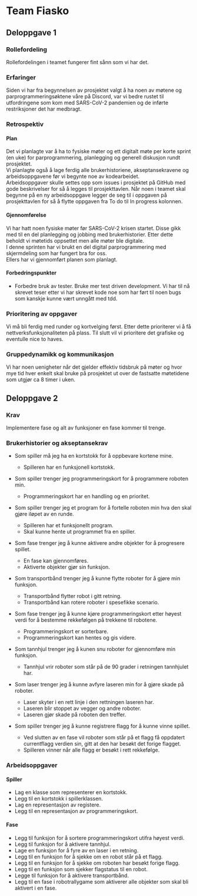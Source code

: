 # Team Fiasko

## Deloppgave 1
### Rollefordeling
Rollefordelingen i teamet fungerer fint sånn som vi har det.

### Erfaringer
Siden vi har fra begynnelsen av prosjektet valgt å ha noen av møtene og parprogrammeringsøktene våre på Discord,
var vi bedre rustet til utfordringene som kom med SARS-CoV-2 pandemien og de inførte restriksjoner
det har medbragt.
    
### Retrospektiv
#### Plan
Det vi planlagte var å ha to fysiske møter og ett digitalt møte per korte sprint (en uke) 
for parprogrammering, planlegging og generell diskusjon rundt prosjektet.\
Vi planlagte også å lage ferdig alle brukerhistoriene, akseptansekravene og 
arbeidsoppgavene før vi begynte noe av kodearbeidet.\
Arbeidsoppgaver skulle settes opp som issues i prosjektet på GitHub med gode beskrivelser 
for så å legges til prosjekttavlen. Når noen i teamet skal begynne på en ny arbeidsoppgave
legger de seg til i oppgaven på prosjekttavlen for så å flytte oppgaven fra To do til In progress kolonnen.

#### Gjennomførelse
Vi har hatt noen fysiske møter før SARS-CoV-2 krisen startet. Disse gikk med til en del planlegging
og jobbing med brukerhistorier. Etter dette beholdt vi møtetids oppsettet men alle møter ble digitale.\
I denne sprinten har vi brukt en del digital parprogrammering med skjermdeling som har fungert bra for oss.\
Ellers har vi gjennomført planen som planlagt.

#### Forbedringspunkter
*   Forbedre bruk av tester. Bruke mer test driven development. Vi har til nå skrevet teser etter vi har skrevet kode
    noe som har ført til noen bugs som kanskje kunne vært unngått med tdd.
    
### Prioritering av oppgaver
Vi må bli ferdig med runder og kortvelging først. Etter dette prioriterer vi å få nettverksfunksjonaliteten på plass.
Til slutt vil vi prioritere det grafiske og eventulle nice to haves.

### Gruppedynamikk og kommunikasjon
Vi har noen uenigheter når det gjelder effektiv tidsbruk på møter og hvor mye tid hver enkelt skal bruke på
prosjektet ut over de fastsatte møtetidene som utgjør ca 8 timer i uken.

## Deloppgave 2
### Krav
Implementere fase og alt av funksjoner en fase kommer til trenge.

### Brukerhistorier og akseptansekrav

- Som spiller må jeg ha en kortstokk for å oppbevare kortene mine.
    - Spilleren har en funksjonell kortstokk.

- Som spiller trenger jeg programmeringskort for å programmere roboten min.
    - Programmeringskort har en handling og en prioritet.

- Som spiller trenger jeg et program for å fortelle roboten min hva den skal gjøre iløpet av en runde.
    - Spilleren har et funksjonellt program.
    - Skal kunne hente ut programmet fra en spiller.

- Som fase trenger jeg å kunne aktivere andre objekter for å progresere spillet.
    - En fase kan gjennomføres.
    - Aktiverte objekter gjør sin funksjon.

- Som transportbånd trenger jeg å kunne flytte roboter for å gjøre min funksjon.
    - Transportbånd flytter robot i gitt retning.
    - Transportbånd kan rotere roboter i spesefikke scenario.

- Som fase trenger jeg å kunne kjøre programmeringskort etter høyest verdi for å bestemme 
    rekkefølgen på trekkene til robotene.
    - Programmeringskort er sorterbare.
    - Programmeringskort kan hentes og gis videre.
    
- Som tannhjul trenger jeg å kunen snu roboter for gjennomføre min funksjon.
    - Tannhjul vrir roboter som står på de 90 grader i retningen tannhjulet har.

- Som laser trenger jeg å kunne avfyre laseren min for å gjøre skade på roboter.
    - Laser skyter i en rett linje i den rettningen laseren har.
    - Laseren blir stoppet av vegger og andre roboter.
    - Laseren gjør skade på roboten den treffer.

- Som spiller trenger jeg å kunne registrere flagg for å kunne vinne spillet.
    - Ved slutten av en fase vil roboter som står på et flagg få oppdatert currentflagg verdien sin,
     gitt at den har besøkt det forige flagget.
    - Spilleren vinner når alle flagg er besøkt i rett rekkefølge.

### Arbeidsoppgaver
#### Spiller
- Lag en klasse som representerer en kortstokk.
- Legg til en kortstokk i spillerklassen.
- Lag en representasjon av registere.
- Legg til en representasjon av programmeringskort.

#### Fase
- Legg til funksjon for å sortere programmeringskort utifra høyest verdi.
- Legg til funksjon for å aktivere tannhjul.
- Lage en funksjon for å fyre av en laser i en retning.
- Legg til en funksjon for å sjekke om en robot står på et flagg.
- Legg til en funksjon for å sjekke om roboten har besøkt forige flagg.
- Legg til en funksjon som sjekker flagstatus til en robot.
- Legge til funksjon for å aktivere transportbånd.
- Legg til en fase i robotrallygame som aktiverer alle objekter som skal bli aktivert i en fase.
